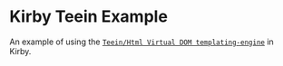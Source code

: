 # Kirby Teein Example

An example of using the [`Teein/Html Virtual DOM templating-engine`](https://github.com/Teein/Html) in Kirby.
